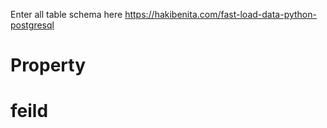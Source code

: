 Enter all table schema here
https://hakibenita.com/fast-load-data-python-postgresql
# Property

# feild

#
